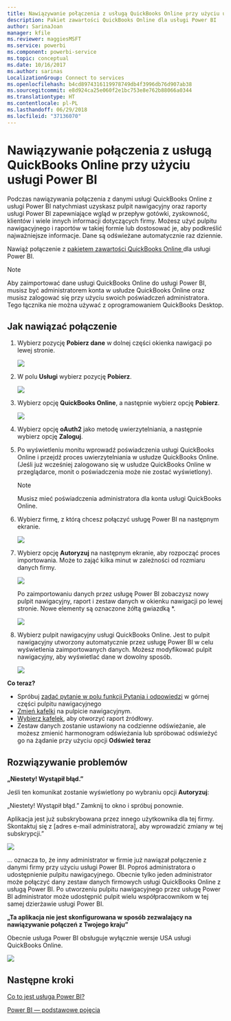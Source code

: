 ```yaml
---
title: Nawiązywanie połączenia z usługą QuickBooks Online przy użyciu usługi Power BI
description: Pakiet zawartości QuickBooks Online dla usługi Power BI
author: SarinaJoan
manager: kfile
ms.reviewer: maggiesMSFT
ms.service: powerbi
ms.component: powerbi-service
ms.topic: conceptual
ms.date: 10/16/2017
ms.author: sarinas
LocalizationGroup: Connect to services
ms.openlocfilehash: b4cd8974316119978749db4f3996db76d907ab38
ms.sourcegitcommit: e8d924ca25e060f2e1bc753e8e762b88066a0344
ms.translationtype: HT
ms.contentlocale: pl-PL
ms.lasthandoff: 06/29/2018
ms.locfileid: "37136070"
---
```

# <a name="connect-to-quickbooks-online-with-power-bi"></a>Nawiązywanie połączenia z usługą QuickBooks Online przy użyciu usługi Power BI
Podczas nawiązywania połączenia z danymi usługi QuickBooks Online z usługi Power BI natychmiast uzyskasz pulpit nawigacyjny oraz raporty usługi Power BI zapewniające wgląd w przepływ gotówki, zyskowność, klientów i wiele innych informacji dotyczących firmy. Możesz użyć pulpitu nawigacyjnego i raportów w takiej formie lub dostosować je, aby podkreślić najważniejsze informacje. Dane są odświeżane automatycznie raz dziennie.

Nawiąż połączenie z [pakietem zawartości QuickBooks Online ](https://dxt.powerbi.com/getdata/services/quickbooks-online) dla usługi Power BI.

>[!NOTE]
>Aby zaimportować dane usługi QuickBooks Online do usługi Power BI, musisz być administratorem konta w usłudze QuickBooks Online oraz musisz zalogować się przy użyciu swoich poświadczeń administratora. Tego łącznika nie można używać z oprogramowaniem QuickBooks Desktop. 

## <a name="how-to-connect"></a>Jak nawiązać połączenie
1. Wybierz pozycję **Pobierz dane** w dolnej części okienka nawigacji po lewej stronie.
   
   ![](media/service-connect-to-quickbooks-online/pbi_getdata.png) 
2. W polu **Usługi** wybierz pozycję **Pobierz**.
   
   ![](media/service-connect-to-quickbooks-online/pbi_getservices.png) 
3. Wybierz opcję **QuickBooks Online**, a następnie wybierz opcję **Pobierz**.
   
   ![](media/service-connect-to-quickbooks-online/qbo.png)
4. Wybierz opcję **oAuth2** jako metodę uwierzytelniania, a następnie wybierz opcję **Zaloguj**. 
5. Po wyświetleniu monitu wprowadź poświadczenia usługi QuickBooks Online i przejdź proces uwierzytelniania w usłudze QuickBooks Online. (Jeśli już wcześniej zalogowano się w usłudze QuickBooks Online w przeglądarce, monit o poświadczenia może nie zostać wyświetlony).
   >[!NOTE]
   >Musisz mieć poświadczenia administratora dla konta usługi QuickBooks Online.
6. Wybierz firmę, z którą chcesz połączyć usługę Power BI na następnym ekranie.
   
   ![](media/service-connect-to-quickbooks-online/pbi_qbo_almost.png)
7. Wybierz opcję **Autoryzuj** na następnym ekranie, aby rozpocząć proces importowania. Może to zająć kilka minut w zależności od rozmiaru danych firmy. 
   
   ![](media/service-connect-to-quickbooks-online/pbi_qbo_authorizesm.png)
   
   Po zaimportowaniu danych przez usługę Power BI zobaczysz nowy pulpit nawigacyjny, raport i zestaw danych w okienku nawigacji po lewej stronie. Nowe elementy są oznaczone żółtą gwiazdką \*.
   
   ![](media/service-connect-to-quickbooks-online/pbi_qbo_leftnavnew.png)
8. Wybierz pulpit nawigacyjny usługi QuickBooks Online. Jest to pulpit nawigacyjny utworzony automatycznie przez usługę Power BI w celu wyświetlenia zaimportowanych danych. Możesz modyfikować pulpit nawigacyjny, aby wyświetlać dane w dowolny sposób. 
   
   ![](media/service-connect-to-quickbooks-online/pbi_qbo_dash.png)

**Co teraz?**

* Spróbuj [zadać pytanie w polu funkcji Pytania i odpowiedzi](power-bi-q-and-a.md) w górnej części pulpitu nawigacyjnego
* [Zmień kafelki](service-dashboard-edit-tile.md) na pulpicie nawigacyjnym.
* [Wybierz kafelek](service-dashboard-tiles.md), aby otworzyć raport źródłowy.
* Zestaw danych zostanie ustawiony na codzienne odświeżanie, ale możesz zmienić harmonogram odświeżania lub spróbować odświeżyć go na żądanie przy użyciu opcji **Odśwież teraz**

## <a name="troubleshooting"></a>Rozwiązywanie problemów
**„Niestety! Wystąpił błąd.”**

Jeśli ten komunikat zostanie wyświetlony po wybraniu opcji **Autoryzuj**:

„Niestety! Wystąpił błąd.” Zamknij to okno i spróbuj ponownie.

Aplikacja jest już subskrybowana przez innego użytkownika dla tej firmy. Skontaktuj się z [adres e-mail administratora], aby wprowadzić zmiany w tej subskrypcji.”

![](media/service-connect-to-quickbooks-online/pbi_qbo_oopssm.png)

... oznacza to, że inny administrator w firmie już nawiązał połączenie z danymi firmy przy użyciu usługi Power BI. Poproś administratora o udostępnienie pulpitu nawigacyjnego. Obecnie tylko jeden administrator może połączyć dany zestaw danych firmowych usługi QuickBooks Online z usługą Power BI. Po utworzeniu pulpitu nawigacyjnego przez usługę Power BI administrator może udostępnić pulpit wielu współpracownikom w tej samej dzierżawie usługi Power BI.

**„Ta aplikacja nie jest skonfigurowana w sposób zezwalający na nawiązywanie połączeń z Twojego kraju”**

Obecnie usługa Power BI obsługuje wyłącznie wersje USA usługi QuickBooks Online. 

![](media/service-connect-to-quickbooks-online/pbi_qbo_countrynotsupported.png)

## <a name="next-steps"></a>Następne kroki
[Co to jest usługa Power BI?](power-bi-overview.md)

[Power BI — podstawowe pojęcia](service-basic-concepts.md)

